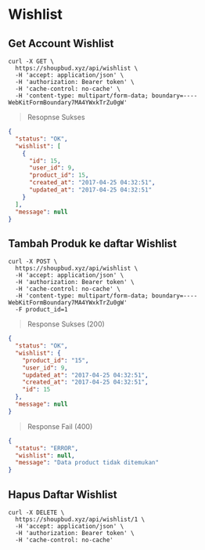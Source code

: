 # Wishlist

## Get Account Wishlist


```shell
curl -X GET \
  https://shoupbud.xyz/api/wishlist \
  -H 'accept: application/json' \
  -H 'authorization: Bearer token' \
  -H 'cache-control: no-cache' \
  -H 'content-type: multipart/form-data; boundary=----WebKitFormBoundary7MA4YWxkTrZu0gW'
```

> Resopnse Sukses

```json
{
  "status": "OK",
  "wishlist": [
    {
      "id": 15,
      "user_id": 9,
      "product_id": 15,
      "created_at": "2017-04-25 04:32:51",
      "updated_at": "2017-04-25 04:32:51"
    }
  ],
  "message": null
}
```

## Tambah Produk ke daftar Wishlist

```shell
curl -X POST \
  https://shoupbud.xyz/api/wishlist \
  -H 'accept: application/json' \
  -H 'authorization: Bearer token' \
  -H 'cache-control: no-cache' \
  -H 'content-type: multipart/form-data; boundary=----WebKitFormBoundary7MA4YWxkTrZu0gW'
  -F product_id=1

```

> Response Sukses (200)

```json
{
  "status": "OK",
  "wishlist": {
    "product_id": "15",
    "user_id": 9,
    "updated_at": "2017-04-25 04:32:51",
    "created_at": "2017-04-25 04:32:51",
    "id": 15
  },
  "message": null
}
```

> Response Fail (400)

```json
{
  "status": "ERROR",
  "wishlist": null,
  "message": "Data product tidak ditemukan"
}
```

## Hapus Daftar Wishlist


```shell
curl -X DELETE \
  https://shoupbud.xyz/api/wishlist/1 \
  -H 'accept: application/json' \
  -H 'authorization: Bearer token' \
  -H 'cache-control: no-cache' 
```